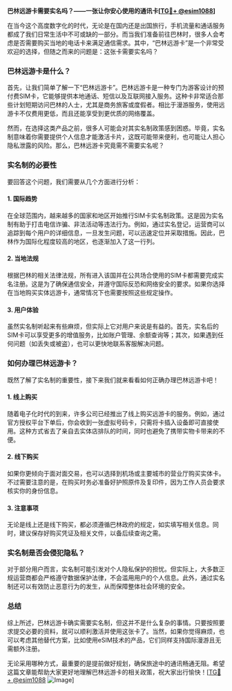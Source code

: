 **巴林远游卡需要实名吗？——一张让你安心使用的通讯卡[[TG💪+ @esim1088](https://t.me/s/esim1088)]**

在当今这个高度数字化的时代，无论是在国内还是出国旅行，手机流量和通话服务都成了我们日常生活中不可或缺的一部分。而当我们准备前往巴林时，很多人会考虑是否需要购买当地的电话卡来满足通信需求。其中，“巴林远游卡”是一个非常受欢迎的选择，但随之而来的问题是：这张卡需要实名吗？

### 巴林远游卡是什么？

首先，让我们简单了解一下“巴林远游卡”。巴林远游卡是一种专门为游客设计的预付费SIM卡，它能够提供本地通话、短信以及互联网接入服务。这种卡非常适合那些计划短期访问巴林的人士，尤其是商务旅客或度假者。相比于漫游服务，使用远游卡不仅费用更低，而且还能享受到更优质的网络覆盖。

然而，在选择这类产品之前，很多人可能会对其实名制政策感到困惑。毕竟，实名制意味着你需要提供个人信息才能激活卡片，这既可能带来便利，也可能让人担心隐私泄露的风险。那么，巴林远游卡究竟需不需要实名呢？

### 实名制的必要性

要回答这个问题，我们需要从几个方面进行分析：

#### 1. **国际趋势**
在全球范围内，越来越多的国家和地区开始推行SIM卡实名制政策。这是因为实名制有助于打击电信诈骗、非法活动等违法行为。例如，通过实名登记，运营商可以追踪到每个用户的详细信息，一旦发生问题，可以迅速定位并采取措施。因此，巴林作为国际化程度较高的地区，也逐渐加入了这一行列。

#### 2. **当地法规**
根据巴林的相关法律法规，所有进入该国并在公共场合使用的SIM卡都需要完成实名注册。这是为了确保通信安全，并遵守国际反恐和网络安全的要求。如果你选择在当地购买实体远游卡，通常情况下也需要按照这些规定操作。

#### 3. **用户体验**
虽然实名制听起来有些麻烦，但实际上它对用户来说是有益的。首先，实名后的SIM卡可以享受更多的增值服务，比如账户管理、余额查询等；其次，如果遇到任何问题（如丢失或被盗），也可以更快地联系客服解决问题。

### 如何办理巴林远游卡？

既然了解了实名制的重要性，接下来我们就来看看如何正确办理巴林远游卡吧！

#### 1. **线上购买**
随着电子化时代的到来，许多公司已经推出了线上购买远游卡的服务。例如，通过官方授权平台下单后，你会收到一张虚拟号码卡，只需将卡插入设备即可直接使用。这种方式省去了亲自去实体店排队的时间，同时也避免了携带实物卡带来的不便。

#### 2. **线下购买**
如果你更倾向于面对面交易，也可以选择到机场或主要城市的营业厅购买实体卡。不过需要注意的是，在购买时务必准备好护照原件及复印件，因为工作人员会要求核实你的身份信息。

#### 3. **注意事项**
无论是线上还是线下购买，都必须遵循巴林政府的规定，如实填写相关信息。同时，建议保存好购买凭证及相关文件，以备后续查询之需。

### 实名制是否会侵犯隐私？

对于部分用户而言，实名制可能引发对个人隐私保护的担忧。但实际上，大多数正规运营商都会严格遵守数据保护法律，不会滥用用户的个人信息。此外，通过实名制还可以有效防止恶意行为的发生，从而保障整体社会环境的安全。

### 总结

综上所述，巴林远游卡确实需要实名制，但这并不是什么复杂的事情。只要按照要求提交必要的资料，就可以顺利激活并使用这张卡了。当然，如果你觉得麻烦，也可以考虑其他替代方案，比如使用eSIM技术的产品，它们同样支持国际漫游且无需额外注册。

无论采用哪种方式，最重要的是提前做好规划，确保旅途中的通讯畅通无阻。希望这篇文章能帮助大家更好地理解巴林远游卡的相关政策，祝大家出行愉快！[[TG💪+ @esim1088](https://t.me/s/esim1088) ![Image](https://i.postimg.cc/4NQfJmqS/Snipaste-2025-05-13-00-14-12.png)]